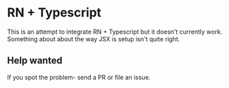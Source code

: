 # RN + Typescript

This is an attempt to integrate RN + Typescript but it doesn't currently work.  Something about about the way JSX is setup isn't quite right.

## Help wanted

If you spot the problem- send a PR or file an issue.

